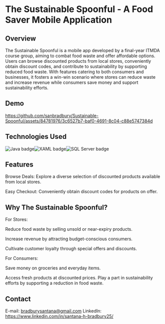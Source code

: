 # The Sustainable Spoonful - A Food Saver Mobile Application

## Overview
The Sustainable Spoonful is a mobile app developed by a final-year ITMDA course group, aiming to combat food waste and offer affordable options. 
Users can browse discounted products from local stores, conveniently obtain discount codes, and contribute to sustainability by supporting reduced food waste. 
With features catering to both consumers and businesses, it fosters a win-win scenario where stores can reduce waste and increase revenue while consumers save money and support sustainability efforts.

## Demo
https://github.com/sanbradbury/Sustainable-Spoonful/assets/84781976/3c6527b7-baf0-4691-8c04-c88e5747384d

## Technologies Used
![Java badge](https://img.shields.io/badge/Java-ED8B00?style=for-the-badge&logo=java&logoColor=white)![XAML badge](https://img.shields.io/badge/-XAML-0C54C2?logo=XAML&logoColor=white&style=flat)![SQL Server badge](https://img.shields.io/badge/-MicrosoftSQLServer-CC2927?logo=microsoftsqlserver&logoColor=white&style=flat)

## Features
Browse Deals: Explore a diverse selection of discounted products available from local stores.

Easy Checkout: Conveniently obtain discount codes for products on offer.

## Why The Sustainable Spoonful?
For Stores:

Reduce food waste by selling unsold or near-expiry products.

Increase revenue by attracting budget-conscious consumers.

Cultivate customer loyalty through special offers and discounts.

For Consumers:

Save money on groceries and everyday items.

Access fresh products at discounted prices.
Play a part in sustainability efforts by supporting a reduction in food waste.

## Contact
E-mail: bradburysantana@gmail.com
LinkedIn: https://www.linkedin.com/in/santana-h-bradbury25/
